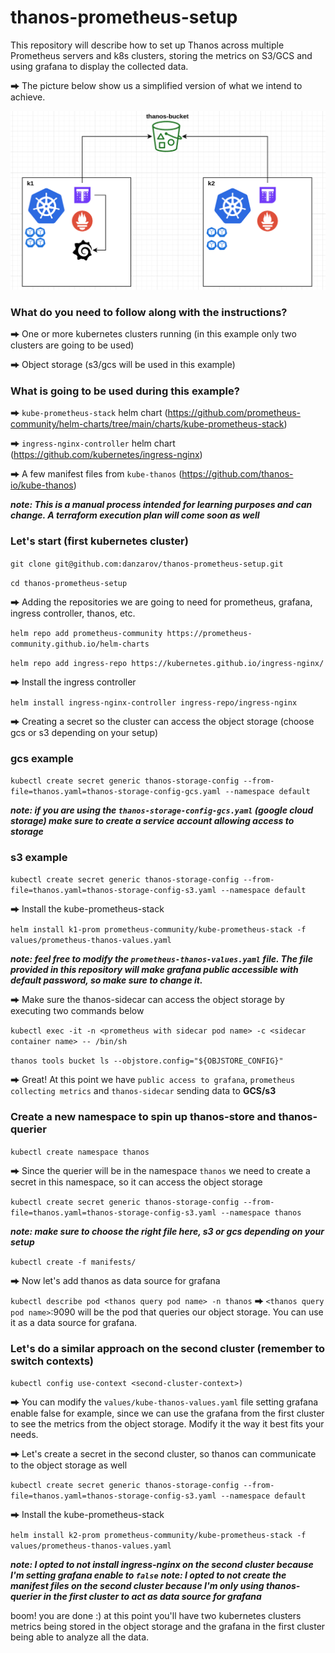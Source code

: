# thanos-prometheus-setup
This repository will describe how to set up Thanos across multiple Prometheus servers and k8s clusters, storing the metrics on S3/GCS and using grafana to display the collected data.

**⮕** The picture below show us a simplified version of what we intend to achieve.

![Image](images/thanos-prom-diagram.png?raw=true)

### What do you need to follow along with the instructions?

**⮕** One or more kubernetes clusters running (in this example only two clusters are going to be used)

**⮕** Object storage (s3/gcs will be used in this example)

### What is going to be used during this example?

**⮕** `kube-prometheus-stack` helm chart (https://github.com/prometheus-community/helm-charts/tree/main/charts/kube-prometheus-stack)

**⮕** `ingress-nginx-controller` helm chart  (https://github.com/kubernetes/ingress-nginx)

**⮕** A few manifest files from `kube-thanos` (https://github.com/thanos-io/kube-thanos)

***note: This is a manual process intended for learning purposes and can change. A terraform execution plan will come soon as well***

### Let's start (first kubernetes cluster)

`git clone git@github.com:danzarov/thanos-prometheus-setup.git`

`cd thanos-prometheus-setup`

**⮕** Adding the repositories we are going to need for prometheus, grafana, ingress controller, thanos, etc.

`helm repo add prometheus-community https://prometheus-community.github.io/helm-charts`

`helm repo add ingress-repo https://kubernetes.github.io/ingress-nginx/`

**⮕** Install the ingress controller

`helm install ingress-nginx-controller ingress-repo/ingress-nginx`

**⮕** Creating a secret so the cluster can access the object storage (choose gcs or s3 depending on your setup)

### gcs example
`kubectl create secret generic thanos-storage-config --from-file=thanos.yaml=thanos-storage-config-gcs.yaml --namespace default`

***note: if you are using the `thanos-storage-config-gcs.yaml` (google cloud storage) make sure to create a service account allowing access to storage***

### s3 example
`kubectl create secret generic thanos-storage-config --from-file=thanos.yaml=thanos-storage-config-s3.yaml --namespace default`

**⮕** Install the kube-prometheus-stack

`helm install k1-prom prometheus-community/kube-prometheus-stack -f values/prometheus-thanos-values.yaml`

***note: feel free to modify the `prometheus-thanos-values.yaml` file. The file provided in this repository will make grafana public accessible with default password, so make sure to change it.***

**⮕** Make sure the thanos-sidecar can access the object storage by executing two commands below

`kubectl exec -it -n <prometheus with sidecar pod name> -c <sidecar container name> -- /bin/sh`

`thanos tools bucket ls --objstore.config="${OBJSTORE_CONFIG}"`

**⮕** Great! At this point we have `public access to grafana`, `prometheus collecting metrics` and `thanos-sidecar` sending data to **GCS/s3** 

### Create a new namespace to spin up thanos-store and thanos-querier

`kubectl create namespace thanos`

**⮕** Since the querier will be in the namespace `thanos` we need to create a secret in this namespace, so it can access the object storage

`kubectl create secret generic thanos-storage-config --from-file=thanos.yaml=thanos-storage-config-s3.yaml --namespace thanos`

***note: make sure to choose the right file here, s3 or gcs depending on your setup***

`kubectl create -f manifests/`

**⮕** Now let's add thanos as data source for grafana

`kubectl describe pod <thanos query pod name> -n thanos` **⮕** `<thanos query pod name>`:9090 will be the pod that queries our object storage. You can use it as a data source for grafana.

### Let's do a similar approach on the second cluster (remember to switch contexts)

`kubectl config use-context <second-cluster-context>)`

**⮕** You can modify the `values/kube-thanos-values.yaml` file setting grafana enable false for example, since we can use the grafana from the first cluster to see the metrics from the object storage. Modify it the way it best fits your needs.

**⮕** Let's create a secret in the second cluster, so thanos can communicate to the object storage as well

`kubectl create secret generic thanos-storage-config --from-file=thanos.yaml=thanos-storage-config-s3.yaml --namespace default`

**⮕** Install the kube-prometheus-stack

`helm install k2-prom prometheus-community/kube-prometheus-stack -f values/prometheus-thanos-values.yaml`

***note: I opted to not install ingress-nginx on the second cluster because I'm setting grafana enable to `false`*** 
***note: I opted to not create the manifest files on the second cluster because I'm only using thanos-querier in the first cluster to act as data source for grafana*** 

boom! you are done :) at this point you'll have two kubernetes clusters metrics being stored in the object storage and the grafana in the first cluster being able to analyze all the data.



